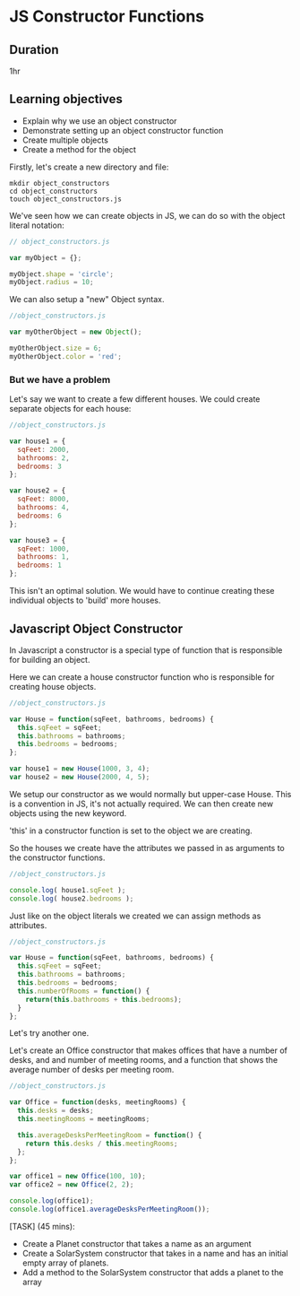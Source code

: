 # JS Constructor Functions

## Duration
1hr

## Learning objectives

- Explain why we use an object constructor
- Demonstrate setting up an object constructor function
- Create multiple objects
- Create a method for the object

Firstly, let's create a new directory and file:

```
mkdir object_constructors
cd object_constructors
touch object_constructors.js
```

We've seen how we can create objects in JS, we can do so with the object literal notation:

```js
// object_constructors.js

var myObject = {};

myObject.shape = 'circle';
myObject.radius = 10;
```
We can also setup a "new" Object syntax.

```js
//object_constructors.js

var myOtherObject = new Object();

myOtherObject.size = 6;
myOtherObject.color = 'red';
```

### But we have a problem

Let's say we want to create a few different houses. We could create separate objects for each house:

```js
//object_constructors.js

var house1 = {
  sqFeet: 2000,
  bathrooms: 2,
  bedrooms: 3
};

var house2 = {
  sqFeet: 8000,
  bathrooms: 4,
  bedrooms: 6
};

var house3 = {
  sqFeet: 1000,
  bathrooms: 1,
  bedrooms: 1
};

```
This isn't an optimal solution. We would have to continue creating these individual objects to 'build' more houses.


## Javascript Object Constructor

In Javascript a constructor is a special type of function that is responsible for building an object.

Here we can create a house constructor function who is responsible for creating house objects.

```js
//object_constructors.js

var House = function(sqFeet, bathrooms, bedrooms) {
  this.sqFeet = sqFeet;
  this.bathrooms = bathrooms;
  this.bedrooms = bedrooms;
};

var house1 = new House(1000, 3, 4);
var house2 = new House(2000, 4, 5);
```

We setup our constructor as we would normally but upper-case House. This is a convention in JS, it's not actually required. We can then create new objects using the new keyword.

'this' in a constructor function is set to the object we are creating.

So the houses we create have the attributes we passed in as arguments to the constructor functions.

```js
//object_constructors.js

console.log( house1.sqFeet );
console.log( house2.bedrooms );
```

Just like on the object literals we created we can assign methods as attributes.

```js
//object_constructors.js

var House = function(sqFeet, bathrooms, bedrooms) {
  this.sqFeet = sqFeet;
  this.bathrooms = bathrooms;
  this.bedrooms = bedrooms;
  this.numberOfRooms = function() {
    return(this.bathrooms + this.bedrooms);
  }
};
```

Let's try another one.

Let's create an Office constructor that makes offices that have a number of desks, and and number of meeting rooms, and a function that shows the average number of desks per meeting room.

```js
//object_constructors.js

var Office = function(desks, meetingRooms) {
  this.desks = desks;
  this.meetingRooms = meetingRooms;

  this.averageDesksPerMeetingRoom = function() {
    return this.desks / this.meetingRooms;
  };
};

var office1 = new Office(100, 10);
var office2 = new Office(2, 2);

console.log(office1);
console.log(office1.averageDesksPerMeetingRoom());
```

[TASK] (45 mins): 

- Create a Planet constructor that takes a name as an argument
- Create a SolarSystem constructor that takes in a name and has an initial empty array of planets.
- Add a method to the SolarSystem constructor that adds a planet to the array
















